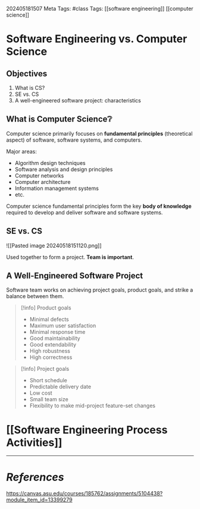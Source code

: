 202405181507
Meta Tags: #class 
Tags: [[software engineering]] [[computer science]]

# Software Engineering vs. Computer Science

## Objectives

1. What is CS?
2. SE vs. CS
3. A well-engineered software project: characteristics

## What is Computer Science❔

Computer science primarily focuses on **fundamental principles** (theoretical aspect) of software, software systems, and computers.

Major areas:
- Algorithm design techniques
- Software analysis and design principles
- Computer networks
- Computer architecture
- Information management systems
- etc.

Computer science fundamental principles form the key **body of knowledge** required to develop and deliver software and software systems.

## SE vs. CS

![[Pasted image 20240518151120.png]]

Used together to form a project. **Team is important**.

## A Well-Engineered Software Project

Software team works on achieving project goals, product goals, and strike a balance between them.

>[!info] Product goals
>- Minimal defects
>- Maximum user satisfaction
>- Minimal response time
>- Good maintainability
>- Good extendability
>- High robustness
>- High correctness

>[!info] Project goals
>- Short schedule
>- Predictable delivery date
>- Low cost
>- Small team size
>- Flexibility to make mid-project feature-set changes

# [[Software Engineering Process Activities]]


---
# *References*
https://canvas.asu.edu/courses/185762/assignments/5104438?module_item_id=13399279